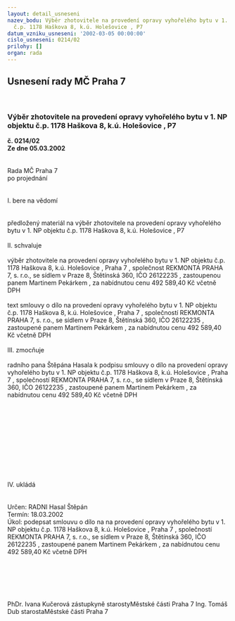 ```yaml
---
layout: detail_usneseni
nazev_bodu: Výběr zhotovitele na provedení opravy vyhořelého bytu v 1. NP objektu
  č.p. 1178 Haškova 8, k.ú. Holešovice , P7
datum_vzniku_usneseni: '2002-03-05 00:00:00'
cislo_usneseni: 0214/02
prilohy: []
organ: rada
---
```

<div id="ucUsn_pList" class="usn">
	<span><h2>Usnesení rady MČ Praha 7 </h2>
<br></span><div class="standBody">
<span><h3>Výběr zhotovitele na provedení opravy vyhořelého bytu v 1. NP objektu č.p. 1178 Haškova 8, k.ú. Holešovice , P7</h3></span><div class="center">
		<strong>č. 0214/02</strong><br>
	</div>
<div class="center">
		<strong>Ze dne 05.03.2002</strong><br><br>
	</div>
<br>Rada MČ Praha 7<br>po projednání<br><br><br>I.	bere na vědomí<br><br> <br>předložený materiál na výběr zhotovitele na provedení opravy vyhořelého bytu v 1. NP objektu č.p. 1178 Haškova 8, k.ú. Holešovice , P7<br><br>II.	schvaluje <br><br>výběr zhotovitele na provedení opravy vyhořelého bytu v 1. NP objektu č.p. 1178 Haškova 8, k.ú. Holešovice , Praha 7 , společnost REKMONTA PRAHA 7, s. r.o., se sídlem v Praze 8, Štětínská 360, IČO 26122235 , zastoupenou panem Martinem Pekárkem , za nabídnutou cenu 492 589,40 Kč včetně DPH<br><br>text smlouvy o dílo na  provedení opravy vyhořelého bytu v 1. NP objektu č.p. 1178 Haškova 8, k.ú. Holešovice , Praha 7 , společností REKMONTA PRAHA 7, s. r.o., se sídlem v Praze 8, Štětínská 360, IČO 26122235 , zastoupené panem Martinem Pekárkem , za nabídnutou cenu 492 589,40 Kč včetně DPH<br><br>III.	zmocňuje <br><br>radního pana Štěpána Hasala k podpisu smlouvy o dílo na  provedení opravy vyhořelého bytu v 1. NP objektu č.p. 1178 Haškova 8, k.ú. Holešovice , Praha 7 , společností REKMONTA PRAHA 7, s. r.o., se sídlem v Praze 8, Štětínská 360, IČO 26122235 , zastoupené panem Martinem Pekárkem , za nabídnutou cenu 492 589,40 Kč včetně DPH<br><br><br><br><br><br><br><br><br><br><br><br>IV.	ukládá <br><br> <br>Určen:	RADNI Hasal Štěpán<br>Termín: 18.03.2002<br>Úkol:	podepsat smlouvu  o dílo na  na provedení opravy vyhořelého bytu v 1. NP objektu č.p. 1178 Haškova 8, k.ú. Holešovice , Praha 7 , společností REKMONTA PRAHA 7, s. r.o., se sídlem v Praze 8, Štětínská 360, IČO 26122235 , zastoupené panem Martinem Pekárkem , za nabídnutou cenu 492 589,40 Kč včetně DPH<br> <br><br><br><br> <br>	<br>PhDr. Ivana Kučerová zástupkyně starostyMěstské části Praha 7	Ing. Tomáš Dub starostaMěstské části Praha 7<br>	<br><br>
</div>
</div>